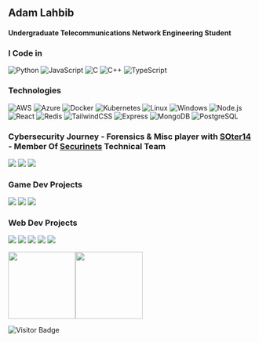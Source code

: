 <html><head>
<link rel="stylesheet" href="./style.css" />
<h2>Adam Lahbib</h2>
<h4>Undergraduate Telecommunications Network Engineering Student</h4>
  </head>
<body>

### I Code in

![Python](https://img.shields.io/badge/-Python-000?&logo=Python&style=for-the-badge)
![JavaScript](https://img.shields.io/badge/-JavaScript-000?&logo=JavaScript&style=for-the-badge)
![C](https://img.shields.io/badge/-C-000?&logo=C&style=for-the-badge)
![C++](https://img.shields.io/badge/-C++-000?&logo=c%2b%2b&logoColor=00599C&style=for-the-badge)
![TypeScript](https://img.shields.io/badge/-TypeScript-000?&logo=TypeScript&style=for-the-badge)

### Technologies

![AWS](https://img.shields.io/badge/-AWS-000?&logo=Amazon-AWS&logoColor=F90&style=for-the-badge)
![Azure](https://img.shields.io/badge/-Azure-000?&logo=Microsoft-Azure&style=for-the-badge)
![Docker](https://img.shields.io/badge/-Docker-000?&logo=Docker&style=for-the-badge)
![Kubernetes](https://img.shields.io/badge/-Kubernetes-000?&logo=Kubernetes&style=for-the-badge)
![Linux](https://img.shields.io/badge/-Linux-000?&logo=Linux&style=for-the-badge)
![Windows](https://img.shields.io/badge/-Windows-000?&logo=Windows&style=for-the-badge)
![Node.js](https://img.shields.io/badge/-Node.js-000?&logo=node.js&style=for-the-badge)
![React](https://img.shields.io/badge/-React-000?&logo=React&style=for-the-badge)
![Redis](https://img.shields.io/badge/-Redis-000?&logo=Redis&style=for-the-badge)
![TailwindCSS](https://img.shields.io/badge/-Tailwind-000?&logo=tailwindcss&style=for-the-badge)
![Express](https://img.shields.io/badge/-Express-000?&logo=express&style=for-the-badge)
![MongoDB](https://img.shields.io/badge/-MongoDB-000?&logo=mongodb&style=for-the-badge)
![PostgreSQL](https://img.shields.io/badge/-PostgreSQL-000?&logo=postgresql&style=for-the-badge)

### Cybersecurity Journey - Forensics & Misc player with [SOter14](https://soter14.tech) - Member Of [Securinets](https://securinets.tn) Technical Team
[![](https://img.shields.io/badge/-🤠%20Ranked%20Top%2060%20in%20Cyberdefenders-000?style=for-the-badge)](https://cyberdefenders.org/profile/adamlahbib)
[![](https://img.shields.io/badge/-🚩%20Played%20in%20more%20than%2010%20CTFs-000?style=for-the-badge)](https://ctftime.org/team/194091)
[![](https://img.shields.io/badge/-🌎%20Check%204n6nk8s%20blog%20for%20my%20Write-ups-000?style=for-the-badge)](https://4n6nk8s.tech)

### Game Dev Projects
![](https://img.shields.io/badge/-🛶%20Multiplayer%20Kayak%20Simulation%20For%20VR-000?style=for-the-badge)
![](https://img.shields.io/badge/-⚽%20Football%20Mini%20Game%20Prototype-000?style=for-the-badge)
![](https://img.shields.io/badge/-🌌%20Cosmos%20Simulation%20For%20Mixed%20Reality-000?style=for-the-badge)

### Web Dev Projects
![](https://img.shields.io/badge/-🚧%20PPP%20Personal%20Professional%20Project:%20%20Implementing%20Devops%20Flows%20For%20Microservice%20Applications%20On%20Kubernetes-000?style=for-the-badge)
![](https://img.shields.io/badge/-👁️%20INSAT's%20Techlens%20Club%20Website-000?style=for-the-badge)
![](https://img.shields.io/badge/-🪙%20Siporty%20Tipping%20Platform-000?style=for-the-badge)
![](https://img.shields.io/badge/-⚔️%20Participated%20in%20ACM's%20Battle%20Royale%20v1.0%20Development-000?style=for-the-badge)
![](https://img.shields.io/badge/-🖼️%20Sollectify%20NFT%20Marketplace%20frontend%20development-000?style=for-the-badge)


<img height="137px" src="https://github-readme-stats.vercel.app/api?username=adamlahbib&hide_title=true&hide_border=true&show_icons=true&include_all_commits=true&count_private=true&line_height=21&text_color=fff&icon_color=fff&theme=dark" /><!-- wi*quL3fcV --><img height="137px" src="https://github-readme-stats.vercel.app/api/top-langs/?username=adamalston&hide=html&hide_title=true&hide_border=true&layout=compact&langs_count=6&exclude_repo=comp426,Redventures-Movie-Quotes&text_color=fff&icon_color=fff&theme=dark" />

![Visitor Badge](https://visitor-badge.laobi.icu/badge?page_id=adamlahbib)

  </body>
  </html>

